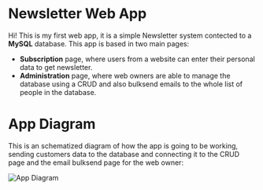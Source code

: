 # Newsletter Web App

Hi! This is my first web app, it is a simple Newsletter system contected to a **MySQL** database. This app is based in two main pages:

 - **Subscription** page, where users from a website can enter their personal data to get newsletter.
 - **Administration** page, where web owners are able to manage the database using a CRUD and also bulksend emails to the whole list of people in the database.

# App Diagram 
This is an schematized diagram of how the app is going to be working, sending customers data to the database and connecting it to the CRUD page and the email bulksend page for the web owner:

![App Diagram](https://www.linkpicture.com/q/Copia-de-newsletter.drawio.png)
